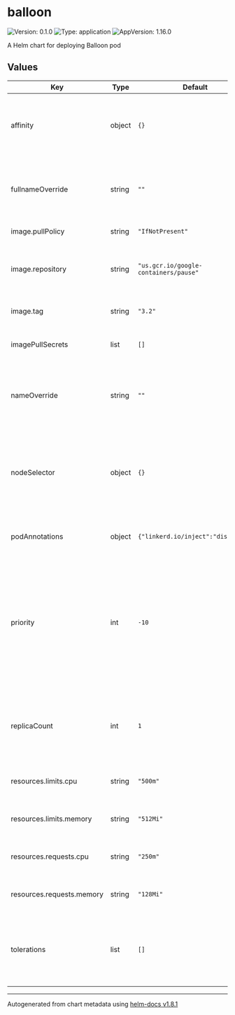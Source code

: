 # balloon

![Version: 0.1.0](https://img.shields.io/badge/Version-0.1.0-informational?style=flat-square) ![Type: application](https://img.shields.io/badge/Type-application-informational?style=flat-square) ![AppVersion: 1.16.0](https://img.shields.io/badge/AppVersion-1.16.0-informational?style=flat-square)

A Helm chart for deploying Balloon pod

## Values

| Key | Type | Default | Description |
|-----|------|---------|-------------|
| affinity | object | `{}` | The way we schedule Balloon pod. By default it will spread the pod into each node, via antiaffinity |
| fullnameOverride | string | `""` | Override Full deployment name. Shouldn't be used unless you know what you want to achieve. |
| image.pullPolicy | string | `"IfNotPresent"` | What to do to pull image. |
| image.repository | string | `"us.gcr.io/google-containers/pause"` | Image to be used for balloon pod. This default image is the "default" do nothing pod. |
| image.tag | string | `"3.2"` | The default pause image version |
| imagePullSecrets | list | `[]` | imagePullSecrets if we want to pull the image from our registry |
| nameOverride | string | `""` | Override deployment name. Shouldn't be used unless you know what you want to achieve. |
| nodeSelector | object | `{}` | Node Selector to pick which nodes to be used for deploying balloon pod. In other word, which node that we will use for hold spare computes |
| podAnnotations | object | `{"linkerd.io/inject":"disabled"}` | Pod Annotations. The default value is to skip linkerd injection. |
| priority | int | `-10` | PriorityClass of the pod. It will determine the priority of the pod to be evicted. The default value here is the lowest value that GKE will consider to scale up but low enough to be evicted once our workload need. |
| replicaCount | int | `1` | Number of Balloon pod to be deployed. This number will determine how many compute spares that we will hold |
| resources.limits.cpu | string | `"500m"` | How many cpu limit that this balloon pod will use. |
| resources.limits.memory | string | `"512Mi"` | How many memory limit that this balloon pod will use. |
| resources.requests.cpu | string | `"250m"` | How many cpu request that this balloon pod will use. |
| resources.requests.memory | string | `"128Mi"` | How many memory request that this balloon pod will use. |
| tolerations | list | `[]` | Balloon pod schedule tolerations to enable the pod scheduled into some protected nodes (such as master). |

----------------------------------------------
Autogenerated from chart metadata using [helm-docs v1.8.1](https://github.com/norwoodj/helm-docs/releases/v1.8.1)
